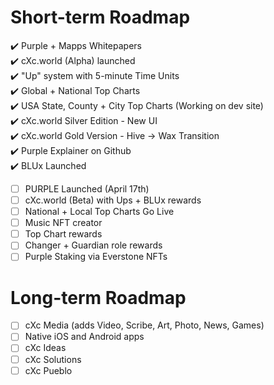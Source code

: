# Short-term Roadmap

:heavy_check_mark: Purple + Mapps Whitepapers  
:heavy_check_mark: cXc.world (Alpha) launched  
:heavy_check_mark: "Up" system with 5-minute Time Units  
:heavy_check_mark: Global + National Top Charts  
:heavy_check_mark: USA State, County + City Top Charts (Working on dev site)  
:heavy_check_mark: cXc.world Silver Edition - New UI  
:heavy_check_mark: cXc.world Gold Version - Hive -> Wax Transition  
:heavy_check_mark: Purple Explainer on Github  
:heavy_check_mark: BLUx Launched  
- [ ] PURPLE Launched (April 17th)  
- [ ] cXc.world (Beta) with Ups + BLUx rewards
- [ ] National + Local Top Charts Go Live 
- [ ] Music NFT creator  
- [ ] Top Chart rewards  
- [ ] Changer + Guardian role rewards  
- [ ] Purple Staking via Everstone NFTs

# Long-term Roadmap
- [ ] cXc Media (adds Video, Scribe, Art, Photo, News, Games)  
- [ ] Native iOS and Android apps 
- [ ] cXc Ideas  
- [ ] cXc Solutions  
- [ ] cXc Pueblo  
